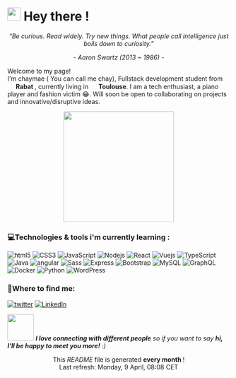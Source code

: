 <h1><img src="https://slackmojis.com/emojis/8809-wave_hello/download" width="30"/> Hey there !</h1>
<p align="center"><i>“Be curious. Read widely. Try new things. What people call intelligence just boils down to curiosity.”</i></p>
<p align="center"><i>- Aaron Swartz (2013 ~ 1986) -</i></p>
<p>Welcome to my page! </br> I'm chaymae ( You can call me chay), Fullstack development student from <img src="https://cdn-icons-png.flaticon.com/512/197/197551.png" width="15"/> <b>Rabat </b>, currently living in <img src="https://cdn-icons-png.flaticon.com/512/197/197560.png" width="15"/> <b>Toulouse</b>.  I am a tech enthusiast, a piano player and fashion victim 😂. Will soon be open to collaborating on projects and innovative/disruptive ideas.  </p>
<p align="center">
  <img width="250" src="https://media3.giphy.com/media/v1.Y2lkPTc5MGI3NjExNnhqOGxxcDhkZWcyYXB5OXhzOXNwcWhqbXE1NW82eGF0aGQ0ZHF1aSZlcD12MV9pbnRlcm5hbF9naWZfYnlfaWQmY3Q9Zw/qYGHy6W4MZoZeUmkLG/giphy.gif">
</p>
<h3>💻Technologies & tools i'm currently learning : </h3>
<p>
    <img alt="html5" src="https://img.shields.io/badge/-HTML5-E34F26?style=flat-square&logo=html5&logoColor=white" />
    <img alt="CSS3" src="https://img.shields.io/badge/CSS3-blue?logo=css3" />
   <img alt="JavaScript" src="https://img.shields.io/badge/javascript-yellow?logo=javascript" />
  <img alt="Nodejs" src="https://img.shields.io/badge/-Node.js-43853d?style=flat-square&logo=Node.js&logoColor=white" />
  <img alt="React" src="https://img.shields.io/badge/-React-45b8d8?style=flat-square&logo=react&logoColor=white" />
   <img alt="Vuejs" src="https://img.shields.io/badge/-Vue.js-4FC08D?style=flat-square&logo=Vue.js&logoColor=green" />
   <img alt="TypeScript" src="https://img.shields.io/badge/-TypeScript-007ACC?style=flat-square&logo=typescript&logoColor=white" />
<img alt="Java" src="https://img.shields.io/badge/-Java-007396?style=flat-square&logo=java&logoColor=white" />
  <img alt="angular" src="https://img.shields.io/badge/-Angular-DD0031?style=flat-square&logo=angular&logoColor=white" />
    <img alt="Sass" src="https://img.shields.io/badge/-Sass-CC6699?style=flat-square&logo=sass&logoColor=white" />
   <img alt="Express" src="https://img.shields.io/badge/Express-black?logo=express" />
      <img alt="Bootstrap" src="https://img.shields.io/badge/Bootstap-purple?logo=bootstrap" />
        <img alt="MySQL" src="https://img.shields.io/badge/MySQL-skyblue?logo=mysql" />
         <img alt="GraphQL" src="https://img.shields.io/badge/-GraphQL-E10098?style=flat-square&logo=graphql&logoColor=white" />
          <img alt="Docker" src="https://img.shields.io/badge/-Docker-46a2f1?style=flat-square&logo=docker&logoColor=white" />
         <img alt="Python" src="https://img.shields.io/badge/Python-navy?logo=python" />
              <img alt="WordPress" src="https://img.shields.io/badge/WordPress-navy?logo=wordpress" /> </p>
<h3>🔎Where to find me: </h3>
<p></a> <a href="https://twitter.com/callmeechay" target="_blank">   <img alt="twitter" src="https://img.shields.io/badge/twitter-black?logo=x" /></a> <a href="https://www.linkedin.com/in/elhayanich/" target="_blank"><img alt="LinkedIn" src="https://img.shields.io/badge/LinkedIn-blue?logo=Linkedin" /></a>
<p><img src="https://media.giphy.com/media/LnQjpWaON8nhr21vNW/giphy.gif" width="60"> <em><b>I love connecting with different people</b> so if you want to say <b>hi, I'll be happy to meet you more!</b> :)</em></p>
<p align="center">This <i>README</i> file is generated <b>every month </b>!</br>Last refresh: Monday, 9 April, 08:08 CET<br />
